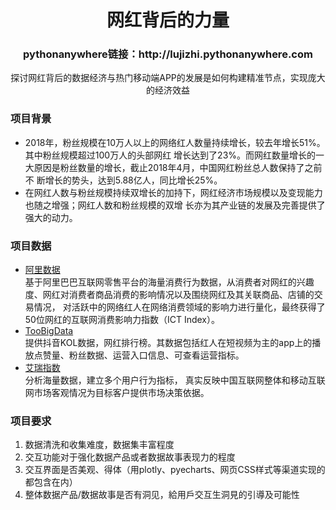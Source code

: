 
<h1 align="center">网红背后的力量</h1>
<h3 align="center">pythonanywhere链接：http://lujizhi.pythonanywhere.com</h3>
<div align="center">

探讨网红背后的数据经济与热门移动端APP的发展是如何构建精准节点，实现庞大的经济效益

</div>

### 项目背景

- 2018年，粉丝规模在10万人以上的网络红人数量持续增长，较去年增长51%。其中粉丝规模超过100万人的头部网红
增长达到了23%。而网红数量增长的一大原因是粉丝数量的增长，截止2018年4月，中国网红粉丝总人数保持了之前不
断增长的势头，达到5.88亿人，同比增长25%。  
- 在网红人数与粉丝规模持续双增长的加持下，网红经济市场规模以及变现能力也随之增强；网红人数和粉丝规模的双增
长亦为其产业链的发展及完善提供了强大的动力。  

### 项目数据
- [阿里数据](https://dt.alibaba.com/)  
基于阿里巴巴互联网零售平台的海量消费行为数据，从消费者对网红的兴趣度、网红对消费者商品消费的影响情况以及围绕网红及其关联商品、店铺的交易情况，
对活跃中的网络红人在网络消费领域的影响力进行量化，最终获得了50位网红的互联网消费影响力指数（ICT Index）。  
- [TooBigData](https://kolranking.com/douyin/user/291579)  
提供抖音KOL数据，网红排行榜。其数据包括红人在短视频为主的app上的播放点赞量、粉丝数据、运营入口信息、可查看运营指标。  
- [艾瑞指数](https://data.iresearch.com.cn/home.shtml)  
分析海量数据，建立多个用户行为指标，
真实反映中国互联网整体和移动互联网市场客观情况为目标客户提供市场决策依据。

### 项目要求
1. 数据清洗和收集难度，数据集丰富程度
2. 交互功能对于强化数据产品或者数据故事表现力的程度
3. 交互界面是否美观、得体（用plotly、pyecharts、网页CSS样式等渠道实现的都包含在内）
4. 整体数据产品/数据故事是否有洞见，給用戶交互生洞見的引導及可能性
